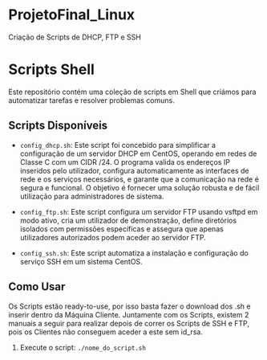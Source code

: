 # ProjetoFinal_Linux
Criação de Scripts de DHCP, FTP e SSH

# Scripts Shell

Este repositório contém uma coleção de scripts em Shell que criámos para automatizar tarefas e resolver problemas comuns.

## Scripts Disponíveis

- `config_dhcp.sh`: Este script foi concebido para simplificar a configuração de um servidor DHCP em CentOS, operando em redes de Classe C com um CIDR /24. O programa valida os endereços IP inseridos pelo utilizador, configura automaticamente as interfaces de rede e os serviços necessários, e garante que a comunicação na rede é segura e funcional.
O objetivo é fornecer uma solução robusta e de fácil utilização para administradores de sistema.

- `config_ftp.sh`: Este script configura um servidor FTP usando vsftpd em modo ativo, cria um utilizador de demonstração, define diretórios isolados com permissões específicas e assegura que apenas utilizadores autorizados podem aceder ao servidor FTP.

- `config_ssh.sh`: Este script automatiza a instalação e configuração do serviço SSH em um sistema CentOS.

## Como Usar
Os Scripts estão ready-to-use, por isso basta fazer o download dos .sh e inserir dentro da Máquina Cliente. Juntamente com os Scripts, existem 2 manuais a seguir para realizar depois de correr os Scripts de SSH e FTP, pois os Clientes não conseguem aceder a este sem id_rsa.

1. Execute o script: `./nome_do_script.sh`
